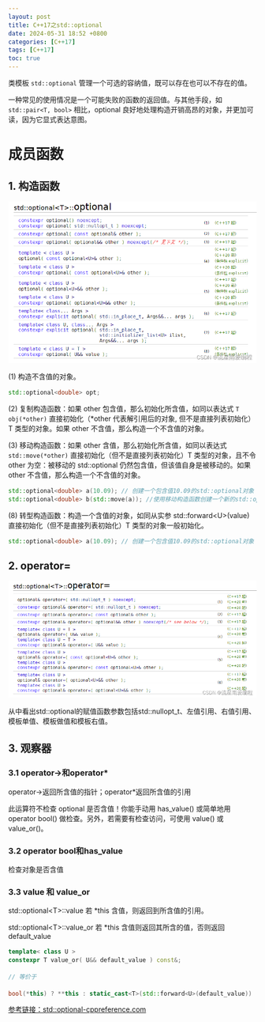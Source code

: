 ```yaml
---
layout: post
title: C++17之std::optional
date: 2024-05-31 18:52 +0800
categories: [C++17]
tags: [C++17]
toc: true
---
```


类模板 `std::optional` 管理一个可选的容纳值，既可以存在也可以不存在的值。

一种常见的使用情况是一个可能失败的函数的返回值。与其他手段，如 `std::pair<T, bool>` 相比，optional 良好地处理构造开销高昂的对象，并更加可读，因为它显式表达意图。

# 成员函数

## 1. 构造函数

![optional_construction.png](/assets/img/optional_construction.png)

(1) 构造不含值的对象。

```cpp
std::optional<double> opt;
```

(2) 复制构造函数：如果 other 包含值，那么初始化所含值，如同以表达式 `T obj(*other)` 直接初始化（\*other 代表解引用后的对象, 但不是直接列表初始化）T 类型的对象。如果 other 不含值，那么构造一个不含值的对象。

(3) 移动构造函数：如果 other 含值，那么初始化所含值，如同以表达式 `std::move(*other)` 直接初始化（但不是直接列表初始化）T 类型的对象，且不令 other 为空：被移动的 std::optional 仍然包含值，但该值自身是被移动的。如果 other 不含值，那么构造一个不含值的对象。

```cpp
std::optional<double> a(10.09); // 创建一个包含值10.09的std::optional对象
std::optional<double> b(std::move(a)); //使用移动构造函数创建一个新的std::optional对象
```

(8) 转型构造函数：构造一个含值的对象，如同从实参 std::forward\<U\>(value) 直接初始化（但不是直接列表初始化）T 类型的对象一般初始化。

```cpp
std::optional<double> a(10.09); // 创建一个包含值10.09的std::optional对象
```

## 2. operator=

![optional_operator=.png](/assets/img/optional_operator=.png)

从中看出std::optional的赋值函数参数包括std::nullopt_t、左值引用、右值引用、模板单值、模板做值和模板右值。

## 3. 观察器

### 3.1 operator->和operator*

operator->返回所含值的指针；operator*返回所含值的引用

此运算符不检查 optional 是否含值！你能手动用 has_value() 或简单地用 operator bool() 做检查。另外，若需要有检查访问，可使用 value() 或 value_or()。

### 3.2 operator bool和has_value

检查对象是否含值

### 3.3 value 和 value_or

std::optional\<T\>::value 若 *this 含值，则返回到所含值的引用。

std::optional\<T\>::value_or 若 *this 含值则返回其所含的值，否则返回 default_value

```cpp
template< class U >
constexpr T value_or( U&& default_value ) const&;

// 等价于

bool(*this) ? **this : static_cast<T>(std::forward<U>(default_value))
```

[参考链接：std::optional-cppreference.com](https://zh.cppreference.com/w/cpp/utility/optional)